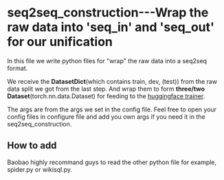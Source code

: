 # seq2seq_construction---Wrap the raw data into 'seq_in' and 'seq_out' for our unification 
In this file we write python files for "wrap" the raw data into a seq2seq format.

We receive the **DatasetDict**(which contains train, dev, (test)) from the raw data split we got from the last step.
And wrap them to form **three/two Dataset**(torch.nn.data.Dataset) for feeding to the [huggingface trainer](https://huggingface.co/transformers/main_classes/trainer.html).

The args are from the args we set in the config file. Feel free to open your config files 
in configure file and add you own args if you need it in the seq2seq_construction.
 
## How to add
Baobao highly recommand guys to read the other python file for example, spider.py or wikisql.py.


